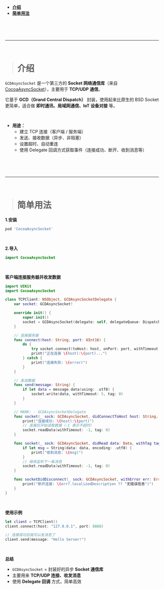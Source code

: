 - [**‌介绍**](#介绍)
- [**‌简单用法**](#简单用法)


<br/><br/><br/>

***
<br/>

> <h1 id="介绍">介绍</h1>

`GCDAsyncSocket` 是一个第三方的 **Socket 网络通信库**（来自 [CocoaAsyncSocket](https://github.com/robbiehanson/CocoaAsyncSocket)），主要用于 **TCP/UDP 通信**。

它基于 **GCD（Grand Central Dispatch）** 封装，使用起来比原生的 BSD Socket 更简单，适合做 **即时通讯、局域网通信、IoT 设备对接** 等。

<br/>

- **用途：**
	* 建立 TCP 连接（客户端 / 服务端）
	* 发送、接收数据（异步、非阻塞）
	* 设置超时、自动重连
	* 使用 Delegate 回调方式获取事件（连接成功、断开、收到消息等）




<br/><br/><br/>

***
<br/>

> <h1 id="简单用法">简单用法</h1>

**1.安装**

```ruby
pod 'CocoaAsyncSocket'
```

<br/>

**2.导入**

```swift
import CocoaAsyncSocket
```

<br/>

**客户端连接服务器并收发数据**

```swift
import UIKit
import CocoaAsyncSocket

class TCPClient: NSObject, GCDAsyncSocketDelegate {
    var socket: GCDAsyncSocket!

    override init() {
        super.init()
        socket = GCDAsyncSocket(delegate: self, delegateQueue: DispatchQueue.main)
    }

    // 连接服务器
    func connect(host: String, port: UInt16) {
        do {
            try socket.connect(toHost: host, onPort: port, withTimeout: 5)
            print("正在连接 \(host):\(port)...")
        } catch {
            print("连接失败: \(error)")
        }
    }

    // 发送数据
    func send(message: String) {
        if let data = message.data(using: .utf8) {
            socket.write(data, withTimeout: 5, tag: 0)
        }
    }

    // MARK: - GCDAsyncSocketDelegate
    func socket(_ sock: GCDAsyncSocket, didConnectToHost host: String, port: UInt16) {
        print("连接成功: \(host):\(port)")
        // 连接后开始读取数据（-1 表示不超时）
        socket.readData(withTimeout: -1, tag: 0)
    }

    func socket(_ sock: GCDAsyncSocket, didRead data: Data, withTag tag: Int) {
        if let msg = String(data: data, encoding: .utf8) {
            print("收到消息: \(msg)")
        }
        // 继续监听下一条消息
        socket.readData(withTimeout: -1, tag: 0)
    }

    func socketDidDisconnect(_ sock: GCDAsyncSocket, withError err: Error?) {
        print("断开连接: \(err?.localizedDescription ?? "无错误信息")")
    }
}
```

<br/>

**使用示例**

```swift
let client = TCPClient()
client.connect(host: "127.0.0.1", port: 8888)

// 连接成功后就可以发消息了
client.send(message: "Hello Server!")
```

<br/>

**总结**

* `GCDAsyncSocket` = 封装好的异步 **Socket 通信库**
* 主要用来 **TCP/UDP 连接、收发消息**
* 使用 **Delegate 回调** 方式，简单高效



